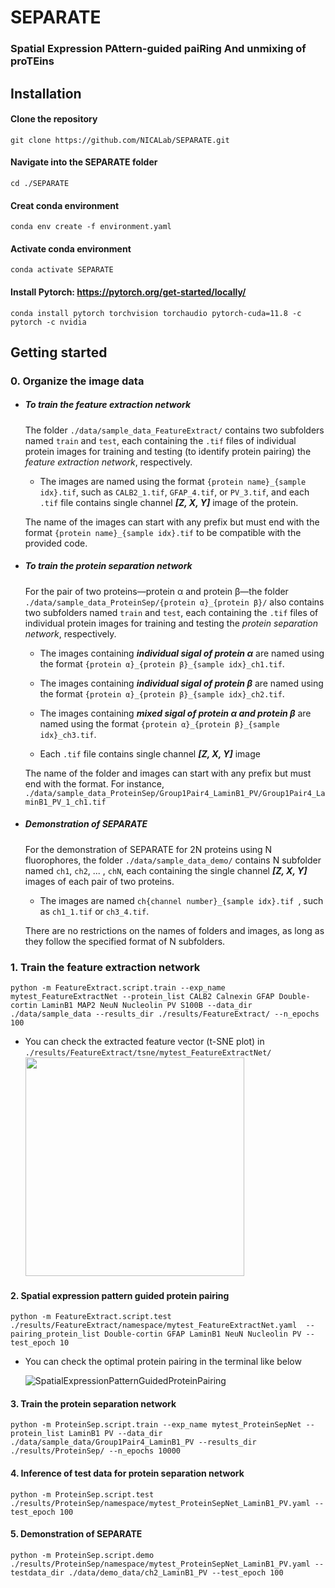 # SEPARATE
### Spatial Expression PAttern-guided paiRing And unmixing of proTEins




## Installation
#### Clone the repository
```
git clone https://github.com/NICALab/SEPARATE.git
```
#### Navigate into the SEPARATE folder
```
cd ./SEPARATE
```
#### Creat conda environment
```
conda env create -f environment.yaml
```
#### Activate conda environment
```
conda activate SEPARATE
```
#### Install Pytorch: <https://pytorch.org/get-started/locally/>
```
conda install pytorch torchvision torchaudio pytorch-cuda=11.8 -c pytorch -c nvidia
```


## Getting started
### 0. Organize the image data
* ##### To train the feature extraction network #####
  
  The folder `./data/sample_data_FeatureExtract/` contains two subfolders named `train` and  `test`, each containing the `.tif` files of individual protein images for training and testing (to identify protein pairing) the _feature extraction network_, respectively.

  * The images are named using the format `{protein name}_{sample idx}.tif`, such as `CALB2_1.tif`, `GFAP_4.tif`, or `PV_3.tif`, and each `.tif` file contains single channel _**[Z, X, Y]**_ image of the protein.

  The name of the images can start with any prefix but must end with the format `{protein name}_{sample idx}.tif` to be compatible with the provided code.
  
* ##### To train the protein separation network #####

  For the pair of two proteins—protein α and protein β—the folder `./data/sample_data_ProteinSep/{protein α}_{protein β}/` also contains two subfolders named `train` and  `test`, each containing the `.tif` files of individual protein images for training and testing the _protein separation network_, respectively.

  * The images containing _**individual sigal of protein α**_ are named using the format `{protein α}_{protein β}_{sample idx}_ch1.tif`.

  * The images containing _**individual sigal of protein β**_ are named using the format `{protein α}_{protein β}_{sample idx}_ch2.tif`.

  * The images containing _**mixed sigal of protein α and protein β**_ are named using the format `{protein α}_{protein β}_{sample idx}_ch3.tif`.
 
  * Each `.tif` file contains single channel _**[Z, X, Y]**_ image

  The name of the folder and images can start with any prefix but must end with the format. For instance, `./data/sample_data_ProteinSep/Group1Pair4_LaminB1_PV/Group1Pair4_LaminB1_PV_1_ch1.tif`

* ##### Demonstration of SEPARATE #####

  For the demonstration of SEPARATE for 2N proteins using N fluorophores, the folder `./data/sample_data_demo/` contains N subfolder named `ch1`, `ch2`, ... , `chN`, each containing the single channel _**[Z, X, Y]**_ images of each pair of two proteins.

  * The images are named `ch{channel number}_{sample idx}.tif `, such as `ch1_1.tif` or `ch3_4.tif`.
 
  There are no restrictions on the names of folders and images, as long as they follow the specified format of N subfolders.

### 1. Train the feature extraction network
```
python -m FeatureExtract.script.train --exp_name mytest_FeatureExtractNet --protein_list CALB2 Calnexin GFAP Double-cortin LaminB1 MAP2 NeuN Nucleolin PV S100B --data_dir ./data/sample_data --results_dir ./results/FeatureExtract/ --n_epochs 100
```
* You can check the extracted feature vector (t-SNE plot) in `./results/FeatureExtract/tsne/mytest_FeatureExtractNet/`
  <img src="https://github.com/NICALab/SEPARATE/assets/88869620/7ef98021-c980-415f-995e-184fe8c5292a.png" height="350"/>

#### 2. Spatial expression pattern guided protein pairing
```
python -m FeatureExtract.script.test ./results/FeatureExtract/namespace/mytest_FeatureExtractNet.yaml  --pairing_protein_list Double-cortin GFAP LaminB1 NeuN Nucleolin PV --test_epoch 10
```
* You can check the optimal protein pairing in the terminal like below
  
  ![SpatialExpressionPatternGuidedProteinPairing](https://github.com/NICALab/SEPARATE/assets/88869620/9c071038-0017-4d62-8139-b0f29e779db1)

#### 3. Train the protein separation network
```
python -m ProteinSep.script.train --exp_name mytest_ProteinSepNet --protein_list LaminB1 PV --data_dir ./data/sample_data/Group1Pair4_LaminB1_PV --results_dir ./results/ProteinSep/ --n_epochs 10000
```

#### 4. Inference of test data for protein separation network
```
python -m ProteinSep.script.test ./results/ProteinSep/namespace/mytest_ProteinSepNet_LaminB1_PV.yaml --test_epoch 100
```

#### 5. Demonstration of SEPARATE
```
python -m ProteinSep.script.demo ./results/ProteinSep/namespace/mytest_ProteinSepNet_LaminB1_PV.yaml --testdata_dir ./data/demo_data/ch2_LaminB1_PV --test_epoch 100
```
